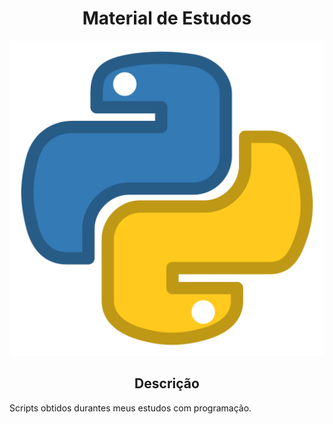 <h1 align="center">Material de Estudos</h1>
<img src="python-logo.webp">
<h2 align="center"> Descrição </h2>
Scripts obtidos durantes meus estudos com programação.
